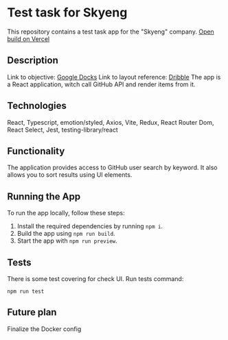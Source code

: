 # Test task for Skyeng

This repository contains a test task app for the "Skyeng" company.
[Open build on Vercel](https://skyeng-test-nine.vercel.app/)

## Description
Link to objective: [Google Docks](https://docs.google.com/document/d/1JAp5rQEmFT-sjSHT16he1jP9mrdYZsLDvjzUBuHEUec)
Link to layout reference: [Dribble](https://dribbble.com/shots/10465507-GitHub-Repository-Search-website-concept)
The app is a React application, witch call GitHub API and render items from it.

## Technologies

React, Typescript, emotion/styled, Axios, Vite, Redux, React Router Dom, React Select, Jest, testing-library/react

## Functionality

The application provides access to GitHub user search by keyword.
It also allows you to sort results using UI elements.

## Running the App

To run the app locally, follow these steps:

1.  Install the required dependencies by running `npm i`.
2.  Build the app using `npm run build`.
3.  Start the app with `npm run preview`.

## Tests
There is some test covering for check UI.
Run tests command:

    npm run test

## Future plan
Finalize the Docker config